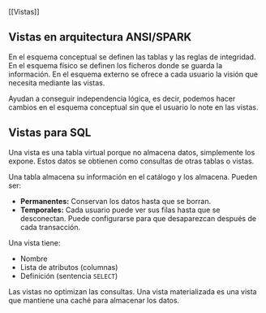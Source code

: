[[Vistas]]

## Vistas en arquitectura ANSI/SPARK
En el esquema conceptual se definen las tablas y las reglas de integridad. En el esquema físico se definen los ficheros donde se guarda la información. En el esquema externo se ofrece a cada usuario la visión que necesita mediante las vistas.

Ayudan a conseguir independencia lógica, es decir, podemos hacer cambios en el esquema conceptual sin que el usuario lo note en las vistas.

## Vistas para SQL 
Una vista es una tabla virtual porque no almacena datos, simplemente los expone. Estos datos se obtienen como consultas de otras tablas o vistas.

Una tabla almacena su información en el catálogo y los almacena. Pueden ser:
+ **Permanentes:** Conservan los datos hasta que se borran.
+ **Temporales:** Cada usuario puede ver sus filas hasta que se desconectan. Puede configurarse para que desaparezcan después de cada transacción.

Una vista tiene:
+ Nombre
+ Lista de atributos (columnas)
+ Definición (sentencia `SELECT`)

Las vistas no optimizan las consultas. Una vista materializada es una vista que mantiene una caché para almacenar los datos.